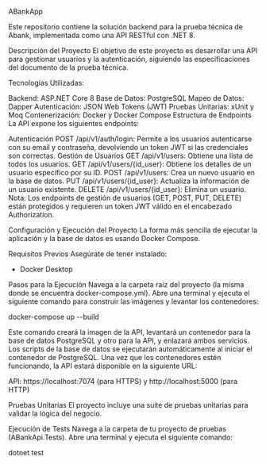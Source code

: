 ABankApp

Este repositorio contiene la solución backend para la prueba técnica de Abank, implementada como una API RESTful con .NET 8.

Descripción del Proyecto
El objetivo de este proyecto es desarrollar una API para gestionar usuarios y la autenticación, siguiendo las especificaciones del documento de la prueba técnica.

Tecnologías Utilizadas:

Backend: ASP.NET Core 8
Base de Datos: PostgreSQL
Mapeo de Datos: Dapper
Autenticación: JSON Web Tokens (JWT)
Pruebas Unitarias: xUnit y Moq
Contenerización: Docker y Docker Compose
Estructura de Endpoints
La API expone los siguientes endpoints:

Autenticación
POST /api/v1/auth/login: Permite a los usuarios autenticarse con su email y contraseña, devolviendo un token JWT si las credenciales son correctas.
Gestión de Usuarios
GET /api/v1/users: Obtiene una lista de todos los usuarios.
GET /api/v1/users/{id_user}: Obtiene los detalles de un usuario específico por su ID.
POST /api/v1/users: Crea un nuevo usuario en la base de datos.
PUT /api/v1/users/{id_user}: Actualiza la información de un usuario existente.
DELETE /api/v1/users/{id_user}: Elimina un usuario.
Nota: Los endpoints de gestión de usuarios (GET, POST, PUT, DELETE) están protegidos y requieren un token JWT válido en el encabezado Authorization.

Configuración y Ejecución del Proyecto
La forma más sencilla de ejecutar la aplicación y la base de datos es usando Docker Compose.

Requisitos Previos
Asegúrate de tener instalado:

* Docker Desktop

Pasos para la Ejecución
Navega a la carpeta raíz del proyecto (la misma donde se encuentra docker-compose.yml).
Abre una terminal y ejecuta el siguiente comando para construir las imágenes y levantar los contenedores:

docker-compose up --build


Este comando creará la imagen de la API, levantará un contenedor para la base de datos PostgreSQL y otro para la API, y enlazará ambos servicios.
Los scripts de la base de datos se ejecutarán automáticamente al iniciar el contenedor de PostgreSQL.
Una vez que los contenedores estén funcionando, la API estará disponible en la siguiente URL:

API: https://localhost:7074 (para HTTPS) y http://localhost:5000 (para HTTP)

Pruebas Unitarias
El proyecto incluye una suite de pruebas unitarias para validar la lógica del negocio.

Ejecución de Tests
Navega a la carpeta de tu proyecto de pruebas (ABankApi.Tests).
Abre una terminal y ejecuta el siguiente comando:

dotnet test

